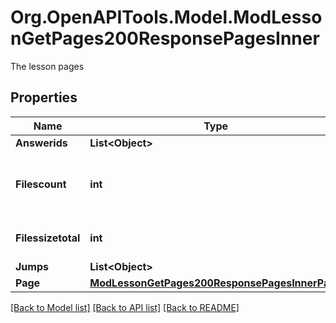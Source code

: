 # Org.OpenAPITools.Model.ModLessonGetPages200ResponsePagesInner
The lesson pages

## Properties

Name | Type | Description | Notes
------------ | ------------- | ------------- | -------------
**Answerids** | **List&lt;Object&gt;** |  | [optional] 
**Filescount** | **int** | The total number of files attached to the page | [optional] [default to null]
**Filessizetotal** | **int** | The total size of the files | [optional] [default to null]
**Jumps** | **List&lt;Object&gt;** |  | [optional] 
**Page** | [**ModLessonGetPages200ResponsePagesInnerPage**](ModLessonGetPages200ResponsePagesInnerPage.md) |  | [optional] 

[[Back to Model list]](../README.md#documentation-for-models) [[Back to API list]](../README.md#documentation-for-api-endpoints) [[Back to README]](../README.md)

